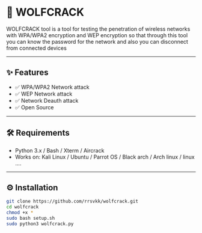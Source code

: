 # 🔧 WOLFCRACK

WOLFCRACK tool is a tool for testing the penetration of wireless networks with WPA/WPA2 encryption and WEP encryption so that through this tool you can know the password for the network and also you can disconnect from connected devices

---

## ✨ Features

- ✅ WPA/WPA2 Network attack
- ✅ WEP Network attack
- ✅ Network Deauth attack
- ✅ Open Source

---

## 🛠 Requirements

- Python 3.x / Bash / Xterm / Aircrack
- Works on: Kali Linux / Ubuntu / Parrot OS / Black arch / Arch linux / linux ....

---

## ⚙️ Installation

```bash
git clone https://github.com/rrsvkk/wolfcrack.git
cd wolfcrack
chmod +x *
sudo bash setup.sh
sudo python3 wolfcrack.py


